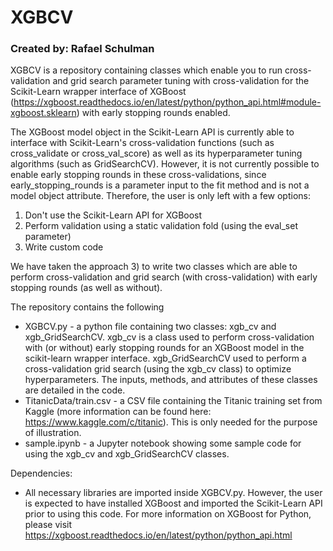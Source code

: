 # XGBCV

### Created by: Rafael Schulman


XGBCV is a repository containing classes which enable you to run cross-validation and grid search parameter tuning with cross-validation for the Scikit-Learn wrapper interface of XGBoost (https://xgboost.readthedocs.io/en/latest/python/python_api.html#module-xgboost.sklearn) with early stopping rounds enabled. 

The XGBoost model object in the Scikit-Learn API is currently able to interface with Scikit-Learn's cross-validation functions (such as cross_validate or cross_val_score) as well as its hyperparameter tuning algorithms (such as GridSearchCV). However, it is not currently possible to enable early stopping rounds in these cross-validations, since early_stopping_rounds is a parameter input to the fit method and is not a model object attribute. Therefore, the user is only left with a few options:
1) Don't use the Scikit-Learn API for XGBoost
2) Perform validation using a static validation fold (using the eval_set parameter)
3) Write custom code

We have taken the approach 3) to write two classes which are able to perform cross-validation and grid search (with cross-validation) with early stopping rounds (as well as without). 

The repository contains the following
* XGBCV.py - a python file containing two classes: xgb_cv and xgb_GridSearchCV. xgb_cv is a class used to perform cross-validation with (or without) early stopping rounds for an XGBoost model in the scikit-learn wrapper interface. xgb_GridSearchCV used to perform a cross-validation grid search (using the xgb_cv class) to optimize hyperparameters. The inputs, methods, and attributes of these classes are detailed in the code. 
* TitanicData/train.csv - a CSV file containing the Titanic training set from Kaggle (more information can be found here: https://www.kaggle.com/c/titanic). This is only needed for the purpose of illustration.
* sample.ipynb - a Jupyter notebook showing some sample code for using the xgb_cv and xgb_GridSearchCV classes.

Dependencies:
* All necessary libraries are imported inside XGBCV.py. However, the user is expected to have installed XGBoost and imported the Scikit-Learn API prior to using this code. For more information on XGBoost for Python, please visit https://xgboost.readthedocs.io/en/latest/python/python_api.html
